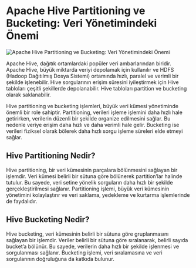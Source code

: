 <!DOCTYPE html>
<html>
<body>
	<h1>Apache Hive Partitioning ve Bucketing: Veri Yönetimindeki Önemi</h1>
	<img src="https://miro.medium.com/v2/resize:fit:828/format:webp/1*8q61l11W0ILbkrwlhkEQoA.jpeg" alt="Apache Hive Partitioning ve Bucketing: Veri Yönetimindeki Önemi" />
	<p>Apache Hive, dağıtık ortamlardaki popüler veri ambarlarından biridir. Apache Hive, büyük miktarda veriyi depolamak için kullanılır ve HDFS (Hadoop Dağıtılmış Dosya Sistemi) ortamında hızlı, paralel ve verimli bir şekilde işlenebilir. Hive sorgularının erişim süresini iyileştirmek için Hive tabloları çeşitli şekillerde depolanabilir. Hive tabloları partition ve bucketing olarak saklanabilir.</p>
	<p>Hive partitioning ve bucketing işlemleri, büyük veri kümesi yönetiminde önemli bir role sahiptir. Partitioning, verileri işleme işlemini daha hızlı hale getirirken, verilerin düzenli bir şekilde organize edilmesini sağlar. Bu nedenle veriye erişim daha hızlı ve daha verimli hale gelir. Bucketing ise verileri fiziksel olarak bölerek daha hızlı sorgu işleme süreleri elde etmeyi sağlar.</p>
	<h2>Hive Partitioning Nedir?</h2>
	<p>Hive partitioning, bir veri kümesinin parçalara bölünmesini sağlayan bir işlemdir. Veri kümesi belirli bir sütuna göre bölünerek partition’lar halinde tutulur. Bu sayede, veri setine yönelik sorguların daha hızlı bir şekilde gerçekleştirilmesi sağlanır. Partitioning işlemi, büyük veri kümesinin yönetimini kolaylaştırır ve veri saklama, yedekleme ve kurtarma işlemlerinde de faydalıdır.</p>
	<h2>Hive Bucketing Nedir?</h2>
	<p>Hive bucketing, veri kümesinin belirli bir sütuna göre gruplanmasını sağlayan bir işlemdir. Veriler belirli bir sütuna göre sıralanarak, belirli sayıda bucket’a bölünür. Bu sayede, verilerin daha hızlı bir şekilde işlenmesi ve sorgulanması sağlanır. Bucketing işlemi, veri sıralamasına ve veri sorgularının doğruluğuna da katkıda bulunur.</p>
</body>
</html>
